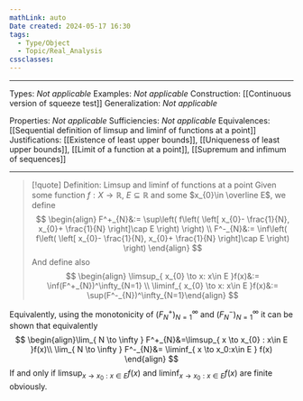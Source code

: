 ```yaml
---
mathLink: auto
Date created: 2024-05-17 16:30
tags:
  - Type/Object
  - Topic/Real_Analysis
cssclasses:
---
```


---

Types: _Not applicable_
Examples: _Not applicable_
Construction: [[Continuous version of squeeze test]]
Generalization: _Not applicable_

Properties: _Not applicable_
Sufficiencies: _Not applicable_
Equivalences: [[Sequential definition of limsup and liminf of functions at a point]]
Justifications: [[Existence of least upper bounds]], [[Uniqueness of least upper bounds]], [[Limit of a function at a point]], [[Supremum and infimum of sequences]]

---

> [!quote] Definition: Limsup and liminf of functions at a point
> Given some function $f:X\to \mathbb{R}$, $E\subseteq \mathbb{R}$ and some $x_{0}\in \overline E$, we define $$ \begin{align} F^+_{N}&:= \sup\left( f\left( \left[ x_{0}- \frac{1}{N}, x_{0}+ \frac{1}{N} \right]\cap E \right) \right) \\ F^-_{N}&:= \inf\left( f\left( \left[ x_{0}- \frac{1}{N}, x_{0}+ \frac{1}{N} \right]\cap E \right) \right) \end{align} $$ And define also $$ \begin{align} \limsup_{ x_{0} \to x: x\in E }f(x)&:=  \inf(F^+_{N})^\infty_{N=1} \\ \liminf_{ x_{0} \to x: x\in E }f(x)&:=  \sup(F^-_{N})^\infty_{N=1}\end{align} $$

Equivalently, using the monotonicity of $(F^+_{N})^\infty_{N=1}$ and $(F^-_{N})^\infty_{N=1}$ it can be shown that equivalently $$ \begin{align}\lim_{ N \to \infty } F^+_{N}&=\limsup_{ x \to x_{0} : x\in E }f(x)\\ \lim_{ N \to \infty } F^-_{N}&= \liminf_{ x \to x_0:x\in E } f(x)  \end{align} $$
If and only if $\limsup_{ x \to x_{0} : x\in E }f(x)$ and $\liminf_{ x \to x_0:x\in E } f(x)$ are finite obviously.

